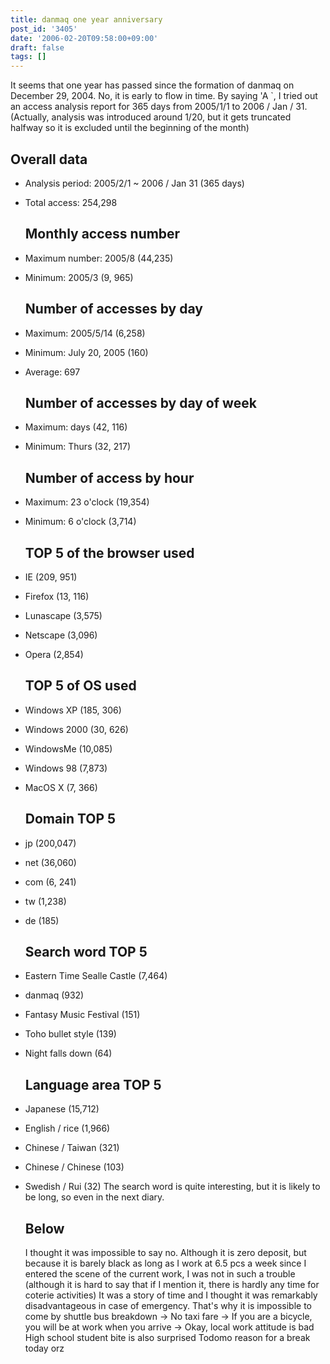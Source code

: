 ```yaml
---
title: danmaq one year anniversary
post_id: '3405'
date: '2006-02-20T09:58:00+09:00'
draft: false
tags: []
---
```


It seems that one year has passed since the formation of danmaq on December 29, 2004. No, it is early to flow in time. By saying 'A `, I tried out an access analysis report for 365 days from 2005/1/1 to 2006 / Jan / 31. (Actually, analysis was introduced around 1/20, but it gets truncated halfway so it is excluded until the beginning of the month)

## Overall data

*   Analysis period: 2005/2/1 ~ 2006 / Jan 31 (365 days)
*   Total access: 254,298
    
    ## Monthly access number
    
*   Maximum number: 2005/8 (44,235)
    
*   Minimum: 2005/3 (9, 965)
    
    ## Number of accesses by day
    
*   Maximum: 2005/5/14 (6,258)
    
*   Minimum: July 20, 2005 (160)
*   Average: 697
    
    ## Number of accesses by day of week
    
*   Maximum: days (42, 116)
    
*   Minimum: Thurs (32, 217)
    
    ## Number of access by hour
    
*   Maximum: 23 o'clock (19,354)
    
*   Minimum: 6 o'clock (3,714)
    
    ## TOP 5 of the browser used
    
*   IE (209, 951)
    
*   Firefox (13, 116)
*   Lunascape (3,575)
*   Netscape (3,096)
*   Opera (2,854)
    
    ## TOP 5 of OS used
    
*   Windows XP (185, 306)
    
*   Windows 2000 (30, 626)
*   WindowsMe (10,085)
*   Windows 98 (7,873)
*   MacOS X (7, 366)
    
    ## Domain TOP 5
    
*   jp (200,047)
    
*   net (36,060)
*   com (6, 241)
*   tw (1,238)
*   de (185)
    
    ## Search word TOP 5
    
*   Eastern Time Sealle Castle (7,464)
    
*   danmaq (932)
*   Fantasy Music Festival (151)
*   Toho bullet style (139)
*   Night falls down (64)
    
    ## Language area TOP 5
    
*   Japanese (15,712)
    
*   English / rice (1,966)
*   Chinese / Taiwan (321)
*   Chinese / Chinese (103)
*   Swedish / Rui (32) The search word is quite interesting, but it is likely to be long, so even in the next diary.
    
    ## Below
    
    I thought it was impossible to say no. Although it is zero deposit, but because it is barely black as long as I work at 6.5 pcs a week since I entered the scene of the current work, I was not in such a trouble (although it is hard to say that if I mention it, there is hardly any time for coterie activities) It was a story of time and I thought it was remarkably disadvantageous in case of emergency. That's why it is impossible to come by shuttle bus breakdown → No taxi fare → If you are a bicycle, you will be at work when you arrive → Okay, local work attitude is bad High school student bite is also surprised Todomo reason for a break today orz